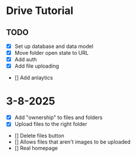 # Drive Tutorial

## TODO

- [x] Set up database and data model
- [x] Move folder open state to URL
- [x] Add auth
- [x] Add file uploading
- [] Add anlaytics

# 3-8-2025

- [x] Add "ownership" to files and folders
- [x] Upload files to the right folder
- [] Delete files button
- [] Allows files that aren't images to be uploaded
- [] Real homepage

